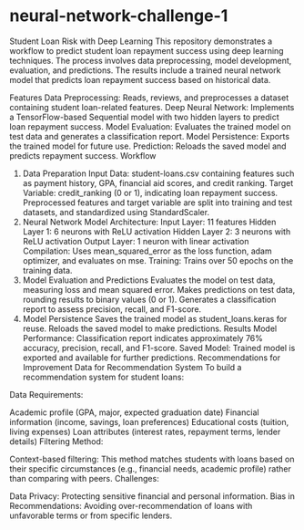 # neural-network-challenge-1
Student Loan Risk with Deep Learning
This repository demonstrates a workflow to predict student loan repayment success using deep learning techniques. The process involves data preprocessing, model development, evaluation, and predictions. The results include a trained neural network model that predicts loan repayment success based on historical data.

Features
Data Preprocessing: Reads, reviews, and preprocesses a dataset containing student loan-related features.
Deep Neural Network: Implements a TensorFlow-based Sequential model with two hidden layers to predict loan repayment success.
Model Evaluation: Evaluates the trained model on test data and generates a classification report.
Model Persistence: Exports the trained model for future use.
Prediction: Reloads the saved model and predicts repayment success.
Workflow
1. Data Preparation
Input Data: student-loans.csv containing features such as payment history, GPA, financial aid scores, and credit ranking.
Target Variable: credit_ranking (0 or 1), indicating loan repayment success.
Preprocessed features and target variable are split into training and test datasets, and standardized using StandardScaler.
2. Neural Network Model
Architecture:
Input Layer: 11 features
Hidden Layer 1: 6 neurons with ReLU activation
Hidden Layer 2: 3 neurons with ReLU activation
Output Layer: 1 neuron with linear activation
Compilation: Uses mean_squared_error as the loss function, adam optimizer, and evaluates on mse.
Training: Trains over 50 epochs on the training data.
3. Model Evaluation and Predictions
Evaluates the model on test data, measuring loss and mean squared error.
Makes predictions on test data, rounding results to binary values (0 or 1).
Generates a classification report to assess precision, recall, and F1-score.
4. Model Persistence
Saves the trained model as student_loans.keras for reuse.
Reloads the saved model to make predictions.
Results
Model Performance: Classification report indicates approximately 76% accuracy, precision, recall, and F1-score.
Saved Model: Trained model is exported and available for further predictions.
Recommendations for Improvement
Data for Recommendation System
To build a recommendation system for student loans:

Data Requirements:

Academic profile (GPA, major, expected graduation date)
Financial information (income, savings, loan preferences)
Educational costs (tuition, living expenses)
Loan attributes (interest rates, repayment terms, lender details)
Filtering Method:

Context-based filtering: This method matches students with loans based on their specific circumstances (e.g., financial needs, academic profile) rather than comparing with peers.
Challenges:

Data Privacy: Protecting sensitive financial and personal information.
Bias in Recommendations: Avoiding over-recommendation of loans with unfavorable terms or from specific lenders.

